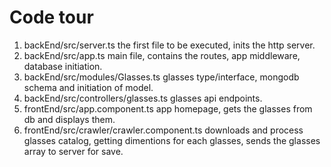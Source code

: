# Code tour

1. backEnd/src/server.ts
	the first file to be executed, inits the http server.
2. backEnd/src/app.ts
	main file, contains the routes, app middleware, database initiation.
3. backEnd/src/modules/Glasses.ts
	glasses type/interface, mongodb schema and initiation of model. 
4. backEnd/src/controllers/glasses.ts
	glasses api endpoints.
5. frontEnd/src/app.component.ts
	app homepage, gets the glasses from db and displays them.
6. frontEnd/src/crawler/crawler.component.ts
	downloads and process glasses catalog, getting dimentions for each glasses, sends the glasses array to server for save.